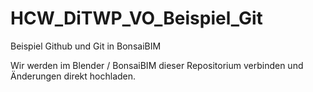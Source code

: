 # HCW_DiTWP_VO_Beispiel_Git
Beispiel Github und Git in BonsaiBIM

Wir werden im Blender / BonsaiBIM dieser Repositorium verbinden und Änderungen direkt hochladen.
